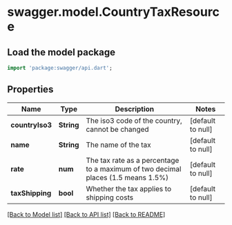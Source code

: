# swagger.model.CountryTaxResource

## Load the model package
```dart
import 'package:swagger/api.dart';
```

## Properties
Name | Type | Description | Notes
------------ | ------------- | ------------- | -------------
**countryIso3** | **String** | The iso3 code of the country, cannot be changed | [default to null]
**name** | **String** | The name of the tax | [default to null]
**rate** | **num** | The tax rate as a percentage to a maximum of two decimal places (1.5 means 1.5%) | [default to null]
**taxShipping** | **bool** | Whether the tax applies to shipping costs | [default to null]

[[Back to Model list]](../README.md#documentation-for-models) [[Back to API list]](../README.md#documentation-for-api-endpoints) [[Back to README]](../README.md)


